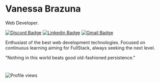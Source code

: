 # Vanessa Brazuna

Web Developer.

[![Discord Badge](https://img.shields.io/badge/-Vanessa%20Brazuna-386dbd?style=flat-square&labelColor=386dbd&logo=discord&logoColor=white&link=https://.com/BrazunaVanessa)](https://discord.com/channels/@me) 
[![Linkedin Badge](https://img.shields.io/badge/-Vanessa%20Brazuna-00875f?style=flat-square&logo=Linkedin&logoColor=white&link=https://www.linkedin.com/in/vanessabrazuna/)](https://www.linkedin.com/in/vanessabrazuna/) 
[![Gmail Badge](https://img.shields.io/badge/-brazuna.nessa@gmail.com-009ddd?style=flat-square&logo=Gmail&logoColor=white&link=mailto:brazuna.nessa@gmail.com)](mailto:brazuna.nessa@gmail.com)

Enthusiast of the best web development technologies. Focused on continuous learning aiming for FullStack, always seeking the next level.

"Nothing in this world beats good old-fashioned persistence."

#
<p align="left"> <img src="https://komarev.com/ghpvc/?username=vanessabrazuna&color=00875f" alt="Profile views" /> </p>




